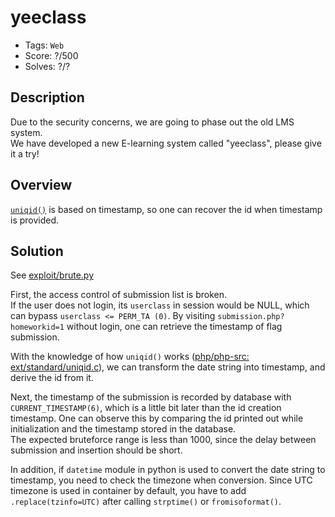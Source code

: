 # yeeclass
- Tags: `Web`
- Score: ?/500
- Solves: ?/?

## Description
Due to the security concerns, we are going to phase out the old LMS system.  
We have developed a new E-learning system called "yeeclass", please give it a try!

## Overview
[`uniqid()`](https://www.php.net/manual/en/function.uniqid.php) is based on timestamp, so one can recover the id when timestamp is provided.

## Solution
See [exploit/brute.py](exploit/brute.py)

First, the access control of submission list is broken.  
If the user does not login, its `userclass` in session would be NULL, which can bypass `userclass <= PERM_TA (0)`. By visiting `submission.php?homeworkid=1` without login, one can retrieve the timestamp of flag submission.  

With the knowledge of how `uniqid()` works ([php/php-src: ext/standard/uniqid.c](https://github.com/php/php-src/blob/master/ext/standard/uniqid.c)), we can transform the date string into timestamp, and derive the id from it.

Next, the timestamp of the submission is recorded by database with `CURRENT_TIMESTAMP(6)`, which is a little bit later than the id creation timestamp. One can observe this by comparing the id printed out while initialization and the timestamp stored in the database.  
The expected bruteforce range is less than 1000, since the delay between submission and insertion should be short.

In addition, if `datetime` module in python is used to convert the date string to timestamp, you need to check the timezone when conversion. Since UTC timezone is used in container by default, you have to add `.replace(tzinfo=UTC)` after calling `strptime()` or `fromisoformat()`.